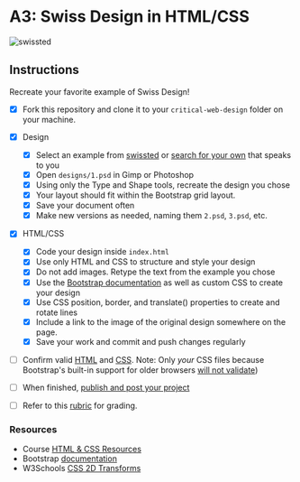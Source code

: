 # A3: Swiss Design in HTML/CSS


![swissted](assets/img/swissted.png)

## Instructions
Recreate your favorite example of Swiss Design!


- [x] Fork this repository and clone it to your `critical-web-design` folder on your machine.
- [x] Design
  - [x] Select an example from [swissted](https://www.swissted.com/) or [search for your own](https://duckduckgo.com/?q=swiss+design+examples&iax=images&ia=images) that speaks to you
  - [x] Open `designs/1.psd` in Gimp or Photoshop
  - [x] Using only the Type and Shape tools, recreate the design you chose
  - [x] Your layout should fit within the Bootstrap grid layout.
  - [x] Save your document often
  - [x] Make new versions as needed, naming them `2.psd`, `3.psd`, etc.
- [x] HTML/CSS
  - [x] Code your design inside `index.html`
  - [x] Use only HTML and CSS to structure and style your design
  - [x] Do not add images. Retype the text from the example you chose
  - [x] Use the [Bootstrap documentation](https://getbootstrap.com/docs/) as well as custom CSS to create your design
  - [x] Use CSS position, border, and translate() properties to create and rotate lines
  - [x] Include a link to the image of the original design somewhere on the page.
  - [x] Save your work and commit and push changes regularly
- [ ] Confirm valid [HTML](https://validator.w3.org/) and [CSS](https://jigsaw.w3.org/css-validator/). Note: Only *your* CSS files because Bootstrap's built-in support for older browsers [will not validate](https://getbootstrap.com/docs/4.5/getting-started/introduction/))
- [ ] When finished, [publish and post your project](https://docs.google.com/document/d/17U_zmzM_eML_qkG0PaOdDRcEk3YEmbiQ1TyNnbAM08k/edit)
- [ ] Refer to this [rubric](https://docs.google.com/document/d/1daQKCtPQCRhu2RhqHZbqBKVeJP7OcyCypLadfn14zBA/edit) for grading.




### Resources

- Course [HTML & CSS Resources](https://github.com/omundy/critical-web-design/blob/master/README.md#html--css)
- Bootstrap [documentation](https://getbootstrap.com/docs/)
- W3Schools [CSS 2D Transforms](https://www.w3schools.com/Css/css3_2dtransforms.asp)
